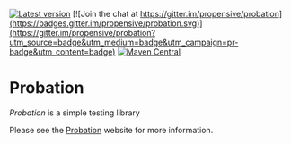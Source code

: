 [![Latest version](https://index.scala-lang.org/propensive/probation/latest.svg)](https://index.scala-lang.org/propensive/probation)
[![Join the chat at https://gitter.im/propensive/probation](https://badges.gitter.im/propensive/probation.svg)](https://gitter.im/propensive/probation?utm_source=badge&utm_medium=badge&utm_campaign=pr-badge&utm_content=badge)
[![Maven Central](https://maven-badges.herokuapp.com/maven-central/com.propensive/probation_2.11/badge.svg)](https://maven-badges.herokuapp.com/maven-central/com.propensive/probation_2.11)

# Probation

*Probation* is a simple testing library

Please see the [Probation](http://probation.propensive.com/) website for more information.



